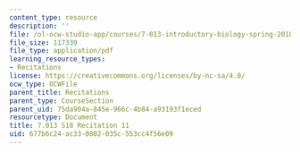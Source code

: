 ```yaml
---
content_type: resource
description: ''
file: /ol-ocw-studio-app/courses/7-013-introductory-biology-spring-2018/677b6c24ac330802035c553cc4f56e09_MIT7_013s18R11Q.pdf
file_size: 117339
file_type: application/pdf
learning_resource_types:
- Recitations
license: https://creativecommons.org/licenses/by-nc-sa/4.0/
ocw_type: OCWFile
parent_title: Recitations
parent_type: CourseSection
parent_uid: 75da904a-845e-966c-4b84-a93193f1eced
resourcetype: Document
title: 7.013 S18 Recitation 11
uid: 677b6c24-ac33-0802-035c-553cc4f56e09
---
```

